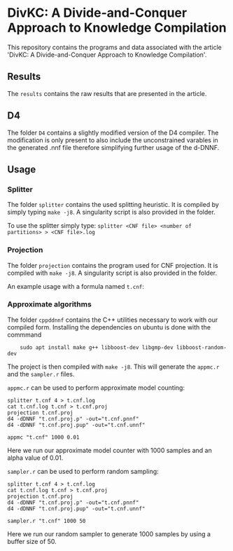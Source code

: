 # DivKC: A Divide-and-Conquer Approach to Knowledge Compilation

This repository contains the programs and data associated with
the article 'DivKC: A Divide-and-Conquer Approach to Knowledge Compilation'.

## Results

The `results` contains the raw results that are presented in the article.

## D4

The folder `D4` contains a slightly modified version of the D4 compiler.
The modification is only present to also include the unconstrained
varables in the generated .nnf file therefore simplifying further
usage of the d-DNNF.

## Usage

### Splitter

The folder `splitter` contains the used splitting heuristic.
It is compiled by simply typing `make -j8`.
A singularity script is also provided in the folder.

To use the splitter simply type:
`splitter <CNF file> <number of partitions> > <CNF file>.log`

### Projection

The folder `projection` contains the program used for CNF projection.
It is compiled with `make -j8`.
A singularity script is also provided in the folder.

An example usage with a formula named `t.cnf`:

### Approximate algorithms

The folder `cppddnnf` contains the C++ utilities necessary to work with our compiled form.
Installing the dependencies on ubuntu is done with the commmand
```
    sudo apt install make g++ libboost-dev libgmp-dev libboost-random-dev
```
The project is then compiled with `make -j8`.
This will generate the `appmc.r` and the `sampler.r` files.

`appmc.r` can be used to perform approximate model counting:
```
splitter t.cnf 4 > t.cnf.log
cat t.cnf.log t.cnf > t.cnf.proj
projection t.cnf.proj
d4 -dDNNF "t.cnf.proj.p" -out="t.cnf.pnnf"
d4 -dDNNF "t.cnf.proj.pup" -out="t.cnf.unnf"

appmc "t.cnf" 1000 0.01
```
Here we run our approximate model counter with 1000 samples
and an alpha value of 0.01.

`sampler.r` can be used to perform random sampling:
```
splitter t.cnf 4 > t.cnf.log
cat t.cnf.log t.cnf > t.cnf.proj
projection t.cnf.proj
d4 -dDNNF "t.cnf.proj.p" -out="t.cnf.pnnf"
d4 -dDNNF "t.cnf.proj.pup" -out="t.cnf.unnf"

sampler.r "t.cnf" 1000 50
```
Here we run our random sampler to generate 1000 samples by using
a buffer size of 50.
